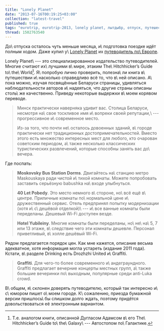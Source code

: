 ```yaml
---
title: "Lonely Planet"
date: "2013-07-16T00:19:25+03:00"
collection: "latest-travel"
published: true
tags: "eurotrip, eurotrip-2013, lonely planet, лытдыбр, отпуск, путешествие"
thread: 1502763540
---
```


До\ отпуска осталось чуть меньше месяца, и\ подготовка поездке идёт полным ходом. Даже купил
у\ [Lonely Planet][lonely-planet] их [путеводитель по\ Eвропе][europe-guide].

Lonely Planet\ --- это специализированное издательство путеводителей. Многие считают их\ лучшими в\ мире,
этаким The\ Hitchhicker’s Guide to\ the\ World[^1]. Я\ попробую лично проверить, полезна\ ли книга в\ путешествии
и\ насколько справедливо всё то, что в\ ней описано. А\ пока можно, изучая посвящённые Беларуси страницы,
удивляться наблюдательности авторов и\ надеяться, что другие страны описаны столь\ же качественно. Приведу некоторые
выдержки в\ моем корявом переводе.

> Минск практически наверняка удивит вас. Столица Беларуси, несмотря на\ свое тоскливое имя и\ вопреки своей
> репутации,\ --- прогрессивное и\ современное место.
>
> Из-за того, что почти не\ осталось довоенных зданий, в\ городе практически нет традиционных
> достопримечательностей. Вместо этого есть множество интересных мест для любого, кто очарован советским периодом,
> а\ также несколько классических туристических развлечений, которые способны занять вас до\ вечера.

Где поспать:

> **Moskovsky Bus Station Dorms**. Двигайтесь на\ станцию метро Maskouskaya ради чистой и\ тихой комнаты. Можете
> попробовать заставить серьёзную babushka на\ входе улыбнуться.
>
> **40 Let Pobedy**. Это место немного в\ стороне, но\ всё ещё в\ центре. Приличные комнаты по\ нормальной цене
> и\ дружественный сервис. Отель предпринял попытку модернизации (хотя и\ с\ дешёвой отделкой)\ --- и\ все ванные
> комнаты были переделаны. Дешевый Wi-Fi доступен везде.
>
> **Hotel Yubileiny**. Многие комнаты были переделаны, но\ не\ на\ 5, 7 или 13 этаже, в\ следствие чего эти комнаты
> дешевле. Персонал приветливый, в\ холле дешёвый Wi-Fi.

Рядом предлагается порядок цен. Как мне кажется, описание весьма адекватное, хотя информация могла устареть
(издание 2011 года). Кстати, в\ разделе Drinking есть Drozhzhi United и\ Graffiti.

> **Graffiti**. Для чего-то более современного и\ андеграундного. Graffiti предлагает вечерние концерты местных
> групп, а\ также большие вечеринки по\ выходным, популярные среди anti-Luka crowd.

В\ общем, я\ склонен доверять путеводителю, который так интересно и\ с\ юмором пишет о\ моем городе. К\ сожалению,
приезда бумажной версии пришлось\ бы слишком долго ждать, поэтому придётся довольствоваться её электронным вариантом.

[^1]: Т.е. аналогом книги, описанной Дугласом Адамсом в\ его The\ Hitchhicker’s Guide to\ the\ Galaxy\ --- Автостопом
по\ Галактике.

[europe-guide]: http://shop.lonelyplanet.com/europe/europe-on-a-shoestring-travel-guide-8/
[lonely-planet]: http://www.lonelyplanet.com/
